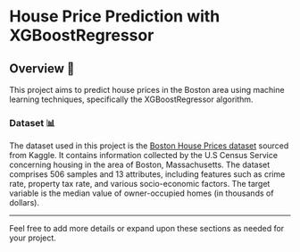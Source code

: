 # House Price Prediction with XGBoostRegressor

## Overview 📝

This project aims to predict house prices in the Boston area using machine learning techniques, specifically the XGBoostRegressor algorithm.

### Dataset 📊

The dataset used in this project is the [Boston House Prices dataset](https://www.kaggle.com/datasets/vikrishnan/boston-house-prices) sourced from Kaggle. It contains information collected by the U.S Census Service concerning housing in the area of Boston, Massachusetts. The dataset comprises 506 samples and 13 attributes, including features such as crime rate, property tax rate, and various socio-economic factors. The target variable is the median value of owner-occupied homes (in thousands of dollars).

---

Feel free to add more details or expand upon these sections as needed for your project.